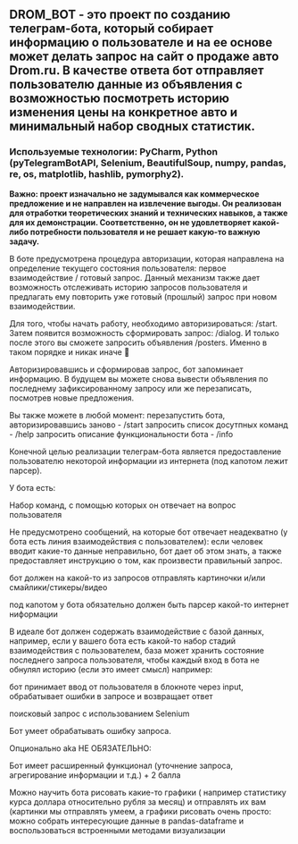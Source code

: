 ## DROM_BOT - это проект по созданию телеграм-бота, который собирает информацию о пользователе и на ее основе может делать запрос на сайт о продаже авто Drom.ru. В качестве ответа бот отправляет пользователю данные из объявления с возможностью посмотреть историю изменения цены на конкретное авто и минимальный набор сводных статистик.

### Используемые технологии: PyCharm, Python (pyTelegramBotAPI, Selenium, BeautifulSoup, numpy, pandas, re, os, matplotlib, hashlib, pymorphy2).

**Важно: проект изначально не задумывался как коммерческое предложение и не направлен на извлечение выгоды. Он реализован для отработки теоретических знаний и технических навыков, а также для их демонстрации. Соответственно, он не удовлетворяет какой-либо потребности пользователя и не решает какую-то важную задачу.**

В боте предусмотрена процедура авторизации, которая направлена на определение текущего состояния пользователя: первое взаимодействие / готовый запрос. Данный механизм также дает возможность отслеживать историю запросов пользователя и предлагать ему повторить уже готовый (прошлый) запрос при новом взаимодействии. 

Для того, чтобы начать работу,
необходимо авторизироваться: /start.
Затем появится возможность сформировать запрос: /dialog. 
И только после этого вы сможете
запросить объявления /posters.
Именно в таком порядке и никак иначе 👀

Авторизировавшись и сформировав запрос, бот запоминает
информацию. В будущем вы можете снова вывести объявления
по последнему зафиксированному запросу или же перезаписать, посмотрев новые предложения.

Вы также можете в любой момент:
перезапустить бота, авторизировавшись заново - /start 
запросить список досутпных команд - /help
запросить описание функциональности бота - /info


Конечной целью реализации телеграм-бота является предоставление пользователю некоторой информации из интернета (под капотом лежит парсер).

У бота есть:

Набор команд, с помощью которых он отвечает на вопрос пользователя

Не предусмотрено сообщений, на которые бот отвечает неадекватно (у бота есть линия взаимодействия с пользователем): если человек вводит какие-то данные неправильно, бот дает об этом знать, а также предоставляет инструкцию о том, как произвести правильный запрос.

бот должен на какой-то из запросов отправлять картиночки и/или смайлики/стикеры/видео

под капотом у бота обязательно должен быть парсер какой-то интернет ниформации

В идеале бот должен содержать взаимодействие с базой данных, например, если у вашего бота есть какой-то набор стадий взаимодействия с пользователем, база может хранить состояние последнего запроса пользователя, чтобы каждый вход в бота не обнулял историю (если это имеет смысл) например:

бот принимает ввод от пользователя в блокноте через input, обрабатывает ошибки в запросе и возвращает ответ

поисковый запрос с использованием Selenium
 
Бот умеет обрабатывать ошибку запроса.

Опционально aka НЕ ОБЯЗАТЕЛЬНО:


Бот имеет расширенный функционал (уточнение запроса, агрегирование информации и т.д.) + 2 балла

Можно научить бота рисовать какие-то графики ( например статистику курса доллара относительно рубля за месяц) и отправлять их вам (картинки мы отправлять умеем, а графики рисовать очень просто: можно собрать интересующие данные в pandas-dataframe и воспользоваться встроенными методами визуализации
